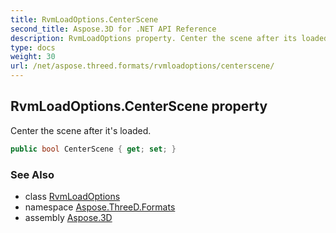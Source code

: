 ```yaml
---
title: RvmLoadOptions.CenterScene
second_title: Aspose.3D for .NET API Reference
description: RvmLoadOptions property. Center the scene after its loaded
type: docs
weight: 30
url: /net/aspose.threed.formats/rvmloadoptions/centerscene/
---
```

## RvmLoadOptions.CenterScene property

Center the scene after it's loaded.

```csharp
public bool CenterScene { get; set; }
```

### See Also

* class [RvmLoadOptions](../)
* namespace [Aspose.ThreeD.Formats](../../rvmloadoptions/)
* assembly [Aspose.3D](../../../)


